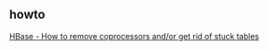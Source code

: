 ## howto
[HBase - How to remove coprocessors and/or get rid of stuck tables](https://github.com/gmzabos/howto/blob/master/hadoop/hbase/HBASE_coprocessor.md)